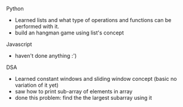 Python
- Learned lists and what type of operations and functions can be performed with it.
- build an hangman game using list's concept

Javascript
- haven't done anything :')

DSA
- Learned constant windows and sliding window concept (basic no variation of it yet)
- saw how to print sub-array of elements in array 
- done this problem:  find the the largest subarray using it